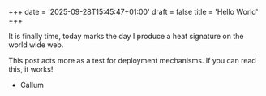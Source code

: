 +++
date = '2025-09-28T15:45:47+01:00'
draft = false
title = 'Hello World'
+++

It is finally time, today marks the day I produce a heat signature on the world wide web.

This post acts more as a test for deployment mechanisms. If you can read this, it works!

- Callum

